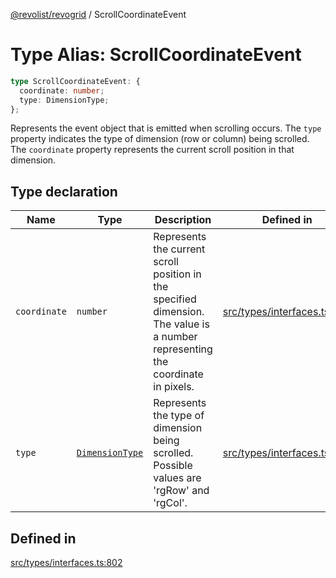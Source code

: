 [@revolist/revogrid](README.md) / ScrollCoordinateEvent

# Type Alias: ScrollCoordinateEvent

```ts
type ScrollCoordinateEvent: {
  coordinate: number;
  type: DimensionType;
};
```

Represents the event object that is emitted when scrolling occurs.
The `type` property indicates the type of dimension (row or column) being scrolled.
The `coordinate` property represents the current scroll position in that dimension.

## Type declaration

| Name | Type | Description | Defined in |
| ------ | ------ | ------ | ------ |
| `coordinate` | `number` | Represents the current scroll position in the specified dimension. The value is a number representing the coordinate in pixels. | [src/types/interfaces.ts:813](https://github.com/revolist/revogrid/blob/78d14b7c443343ec06c8d385824462d784f2615f/src/types/interfaces.ts#L813) |
| `type` | [`DimensionType`](TypeAlias.DimensionType.md) | Represents the type of dimension being scrolled. Possible values are 'rgRow' and 'rgCol'. | [src/types/interfaces.ts:807](https://github.com/revolist/revogrid/blob/78d14b7c443343ec06c8d385824462d784f2615f/src/types/interfaces.ts#L807) |

## Defined in

[src/types/interfaces.ts:802](https://github.com/revolist/revogrid/blob/78d14b7c443343ec06c8d385824462d784f2615f/src/types/interfaces.ts#L802)
